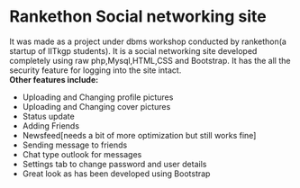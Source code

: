 # Rankethon Social networking site
It was made as a project under dbms workshop conducted by rankethon(a startup of IITkgp students).
It is a social networking site developed completely using raw php,Mysql,HTML,CSS and Bootstrap.
It has the all the security feature for logging into the site intact.<br>
<b>Other features include:</b>
<ul>
<li> Uploading and Changing profile pictures</li>
<li>  Uploading and Changing cover pictures </li>
<li>  Status update</li>
<li>  Adding Friends</li>
<li>  Newsfeed[needs a bit of more optimization but still works fine]</li>
<li>  Sending message to friends </li>
<li>  Chat type outlook for messages</li>
<li>  Settings tab to change password and user details</li>
<li>  Great look as has been developed using Bootstrap</li>
</ul>
